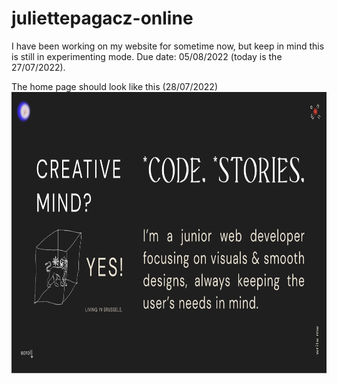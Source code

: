 # juliettepagacz-online

I have been working on my website for sometime now, but keep in mind this is still in experimenting mode.
Due date: 05/08/2022 (today is the 27/07/2022).

The home page should look like this (28/07/2022)
<img width="800" height="450" src="homepage_template_figma.png"></img>